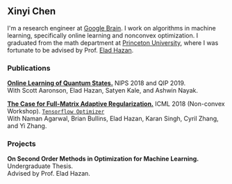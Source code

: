 ## Xinyi Chen

I'm a research engineer at [Google Brain](https://ai.google/research/). I work on algorithms in machine learning, specifically online learning and nonconvex optimization. I graduated from the math department at [Princeton University](https://www.princeton.edu/), where I was fortunate to be advised by Prof. [Elad Hazan](https://www.cs.princeton.edu/~ehazan/). 

### Publications

[**Online Learning of Quantum States.**](https://arxiv.org/abs/1802.09025) NIPS 2018 and QIP 2019.  
With Scott Aaronson, Elad Hazan, Satyen Kale, and Ashwin Nayak.

[**The Case for Full-Matrix Adaptive Regularization.**](https://arxiv.org/abs/1806.02958) ICML 2018 (Non-convex Workshop). [`Tensorflow Optimizer`](https://www.tensorflow.org/api_docs/python/tf/contrib/opt/GGTOptimizer)  
With Naman Agarwal, Brian Bullins, Elad Hazan, Karan Singh, Cyril Zhang, and Yi Zhang.

### Projects
**On Second Order Methods in Optimization for Machine Learning.** Undergraduate Thesis.  
Advised by Prof. Elad Hazan.
